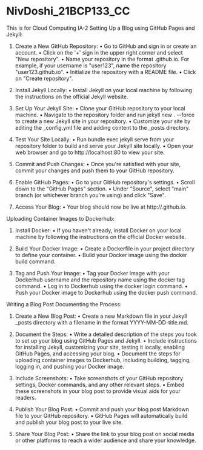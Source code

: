 # NivDoshi_21BCP133_CC
This is for Cloud Computing IA-2
Setting Up a Blog using GitHub Pages and Jekyll:

1.	Create a New GitHub Repository:
•	Go to GitHub and sign in or create an account.
•	Click on the '+' sign in the upper right corner and select "New repository".
•	Name your repository in the format <username>.github.io. For example, if your username is "user123", name the repository "user123.github.io".
•	Initialize the repository with a README file.
•	Click on "Create repository".

2.	Install Jekyll Locally:
•	Install Jekyll on your local machine by following the instructions on the official Jekyll website.

3.	Set Up Your Jekyll Site:
•	Clone your GitHub repository to your local machine.
•	Navigate to the repository folder and run jekyll new . --force to create a new Jekyll site in your repository.
•	Customize your site by editing the _config.yml file and adding content to the _posts directory.

4.	Test Your Site Locally:
•	Run bundle exec jekyll serve from your repository folder to build and serve your Jekyll site locally.
•	Open your web browser and go to http://localhost:80 to view your site.

5.	Commit and Push Changes:
•	Once you're satisfied with your site, commit your changes and push them to your GitHub repository.

6.	Enable GitHub Pages:
•	Go to your GitHub repository's settings.
•	Scroll down to the "GitHub Pages" section.
•	Under "Source", select "main" branch (or whichever branch you're using) and click "Save".

7.	Access Your Blog:
•	Your blog should now be live at http://<username>.github.io.


Uploading Container Images to Dockerhub:

1.	Install Docker:
•	If you haven't already, install Docker on your local machine by following the instructions on the official Docker website.

2.	Build Your Docker Image:
•	Create a Dockerfile in your project directory to define your container.
•	Build your Docker image using the docker build command.

3.	Tag and Push Your Image:
•	Tag your Docker image with your Dockerhub username and the repository name using the docker tag command.
•	Log in to Dockerhub using the docker login command.
•	Push your Docker image to Dockerhub using the docker push command.


Writing a Blog Post Documenting the Process:

1.	Create a New Blog Post:
•	Create a new Markdown file in your Jekyll _posts directory with a filename in the format YYYY-MM-DD-title.md.

2.	Document the Steps:
•	Write a detailed description of the steps you took to set up your blog using GitHub Pages and Jekyll.
•	Include instructions for installing Jekyll, customizing your site, testing it locally, enabling GitHub Pages, and accessing your blog.
•	Document the steps for uploading container images to Dockerhub, including building, tagging, logging in, and pushing your Docker image.

3.	Include Screenshots:
•	Take screenshots of your GitHub repository settings, Docker commands, and any other relevant steps.
•	Embed these screenshots in your blog post to provide visual aids for your readers.

4.	Publish Your Blog Post:
•	Commit and push your blog post Markdown file to your GitHub repository.
•	GitHub Pages will automatically build and publish your blog post to your live site.

5.	Share Your Blog Post:
•	Share the link to your blog post on social media or other platforms to reach a wider audience and share your knowledge.
